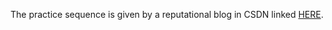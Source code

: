 The practice sequence is given by a reputational blog in CSDN linked [HERE](https://blog.csdn.net/zzycsx/article/details/49103451 "POJ Practice").

